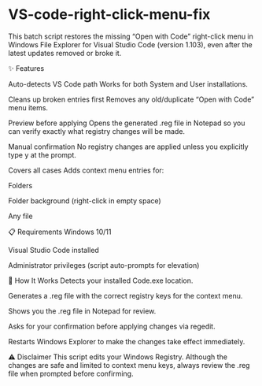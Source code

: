 # VS-code-right-click-menu-fix
This batch script restores the missing “Open with Code” right-click menu in Windows File Explorer for Visual Studio Code (version 1.103), even after the latest updates removed or broke it.

✨ Features

Auto-detects VS Code path
Works for both System and User installations.

Cleans up broken entries first
Removes any old/duplicate “Open with Code” menu items.

Preview before applying
Opens the generated .reg file in Notepad so you can verify exactly what registry changes will be made.

Manual confirmation
No registry changes are applied unless you explicitly type y at the prompt.

Covers all cases
Adds context menu entries for:

Folders

Folder background (right-click in empty space)

Any file

📋 Requirements
Windows 10/11

Visual Studio Code installed

Administrator privileges (script auto-prompts for elevation)

🚀 How It Works
Detects your installed Code.exe location.

Generates a .reg file with the correct registry keys for the context menu.

Shows you the .reg file in Notepad for review.

Asks for your confirmation before applying changes via regedit.

Restarts Windows Explorer to make the changes take effect immediately.

⚠ Disclaimer
This script edits your Windows Registry. Although the changes are safe and limited to context menu keys, always review the .reg file when prompted before confirming.
